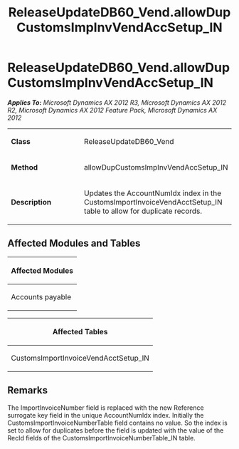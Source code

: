 ﻿---
title: ReleaseUpdateDB60_Vend.allowDupCustomsImpInvVendAccSetup_IN
TOCTitle: ReleaseUpdateDB60_Vend.allowDupCustomsImpInvVendAccSetup_IN
ms:assetid: ef09a92f-d66d-52ac-ecb6-5d0299abd563
ms:mtpsurl: https://msdn.microsoft.com/en-us/library/JJ720032(v=AX.60)
ms:contentKeyID: 49712084
ms.date: 05/18/2015
mtps_version: v=AX.60
---

# ReleaseUpdateDB60\_Vend.allowDupCustomsImpInvVendAccSetup\_IN 


_**Applies To:** Microsoft Dynamics AX 2012 R3, Microsoft Dynamics AX 2012 R2, Microsoft Dynamics AX 2012 Feature Pack, Microsoft Dynamics AX 2012_

<table>
<colgroup>
<col style="width: 50%" />
<col style="width: 50%" />
</colgroup>
<tbody>
<tr class="odd">
<td><p><strong>Class</strong></p></td>
<td><p>ReleaseUpdateDB60_Vend</p></td>
</tr>
<tr class="even">
<td><p><strong>Method</strong></p></td>
<td><p>allowDupCustomsImpInvVendAccSetup_IN</p></td>
</tr>
<tr class="odd">
<td><p><strong>Description</strong></p></td>
<td><p>Updates the AccountNumIdx index in the CustomsImportInvoiceVendAcctSetup_IN table to allow for duplicate records.</p></td>
</tr>
</tbody>
</table>


## Affected Modules and Tables

<table>
<colgroup>
<col style="width: 100%" />
</colgroup>
<thead>
<tr class="header">
<th><p>Affected Modules</p></th>
</tr>
</thead>
<tbody>
<tr class="odd">
<td><p>Accounts payable</p></td>
</tr>
</tbody>
</table>


<table>
<colgroup>
<col style="width: 100%" />
</colgroup>
<thead>
<tr class="header">
<th><p>Affected Tables</p></th>
</tr>
</thead>
<tbody>
<tr class="odd">
<td><p>CustomsImportInvoiceVendAcctSetup_IN</p></td>
</tr>
</tbody>
</table>


## Remarks

The ImportInvoiceNumber field is replaced with the new Reference surrogate key field in the unique AccountNumIdx index. Initially the CustomsImportInvoiceNumberTable field contains no value. So the index is set to allow for duplicates before the field is updated with the value of the RecId fields of the CustomsImportInvoiceNumberTable\_IN table.

  


